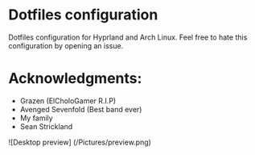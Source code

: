 # Dotfiles configuration 

Dotfiles configuration for Hyprland and Arch Linux.
Feel free to hate this configuration by opening an issue.

# Acknowledgments:
- Grazen (ElCholoGamer R.I.P)
- Avenged Sevenfold (Best band ever)
- My family
- Sean Strickland

![Desktop preview] (/Pictures/preview.png)
